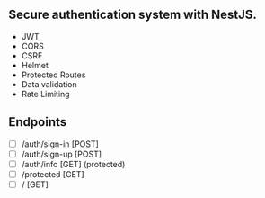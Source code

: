 ## Secure authentication system with NestJS.

- JWT
- CORS
- CSRF
- Helmet
- Protected Routes
- Data validation
- Rate Limiting


## Endpoints

- [ ] /auth/sign-in [POST] 
- [ ] /auth/sign-up [POST] 
- [ ] /auth/info [GET] (protected)
- [ ] /protected [GET]
- [ ] / [GET]